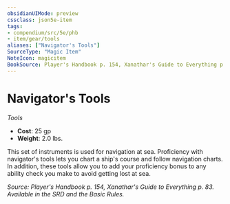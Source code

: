 ```yaml
---
obsidianUIMode: preview
cssclass: json5e-item
tags:
- compendium/src/5e/phb
- item/gear/tools
aliases: ["Navigator's Tools"]
SourceType: "Magic Item"
NoteIcon: magicitem
BookSource: Player's Handbook p. 154, Xanathar's Guide to Everything p. 83. Available in the SRD and the Basic Rules.
---
```

# Navigator's Tools
*Tools*  

- **Cost**: 25 gp
- **Weight**: 2.0 lbs.

This set of instruments is used for navigation at sea. Proficiency with navigator's tools lets you chart a ship's course and follow navigation charts. In addition, these tools allow you to add your proficiency bonus to any ability check you make to avoid getting lost at sea.

*Source: Player's Handbook p. 154, Xanathar's Guide to Everything p. 83. Available in the SRD and the Basic Rules.*